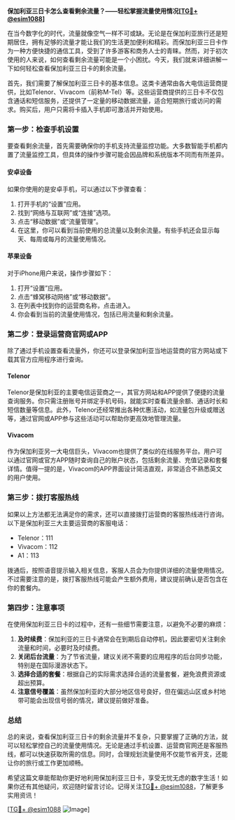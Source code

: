 **保加利亚三日卡怎么查看剩余流量？——轻松掌握流量使用情况[[TG💪+ @esim1088](https://t.me/s/esim1088)]**

在当今数字化的时代，流量就像空气一样不可或缺。无论是在保加利亚旅行还是短期居住，拥有足够的流量才能让我们的生活更加便利和精彩。而保加利亚三日卡作为一种方便快捷的通信工具，受到了许多游客和商务人士的青睐。然而，对于初次使用的人来说，如何查看剩余流量可能是一个小困扰。今天，我们就来详细讲解一下如何轻松查看保加利亚三日卡的剩余流量。

首先，我们需要了解保加利亚三日卡的基本信息。这类卡通常由各大电信运营商提供，比如Telenor、Vivacom（前称M-Tel）等。这些运营商提供的三日卡不仅包含通话和短信服务，还提供了一定量的移动数据流量，适合短期旅行或访问的需求。购买后，用户只需将卡插入手机即可激活并开始使用。

### **第一步：检查手机设置**
要查看剩余流量，首先需要确保你的手机支持流量监控功能。大多数智能手机都内置了流量监控工具，但具体的操作步骤可能会因品牌和系统版本不同而有所差异。

#### **安卓设备**
如果你使用的是安卓手机，可以通过以下步骤查看：
1. 打开手机的“设置”应用。
2. 找到“网络与互联网”或“连接”选项。
3. 点击“移动数据”或“流量管理”。
4. 在这里，你可以看到当前使用的总流量以及剩余流量。有些手机还会显示每天、每周或每月的流量使用情况。

#### **苹果设备**
对于iPhone用户来说，操作步骤如下：
1. 打开“设置”应用。
2. 点击“蜂窝移动网络”或“移动数据”。
3. 在列表中找到你的运营商名称，点击进入。
4. 你会看到当前的流量使用情况，包括已用流量和剩余流量。

### **第二步：登录运营商官网或APP**
除了通过手机设置查看流量外，你还可以登录保加利亚当地运营商的官方网站或下载其官方应用程序进行查询。

#### **Telenor**
Telenor是保加利亚的主要电信运营商之一，其官方网站和APP提供了便捷的流量查询服务。你只需注册账号并绑定手机号码，就能实时查看流量余额、通话时长和短信数量等信息。此外，Telenor还经常推出各种优惠活动，如流量包升级或赠送等，通过官网或APP参与这些活动可以帮助你更高效地管理流量。

#### **Vivacom**
作为保加利亚另一大电信巨头，Vivacom也提供了类似的在线服务平台。用户可以通过官网或官方APP随时查询自己的账户状态，包括剩余流量、充值记录和套餐详情。值得一提的是，Vivacom的APP界面设计简洁直观，非常适合不熟悉英文的用户使用。

### **第三步：拨打客服热线**
如果以上方法都无法满足你的需求，还可以直接拨打运营商的客服热线进行咨询。以下是保加利亚三大主要运营商的客服电话：

- Telenor：111
- Vivacom：112
- A1：113

拨通后，按照语音提示输入相关信息，客服人员会为你提供详细的流量使用情况。不过需要注意的是，拨打客服热线可能会产生额外费用，建议提前确认是否包含在你的套餐内。

### **第四步：注意事项**
在使用保加利亚三日卡的过程中，还有一些细节需要注意，以避免不必要的麻烦：

1. **及时续费**：保加利亚的三日卡通常会在到期后自动停机，因此要密切关注剩余流量和时间，必要时及时续费。
2. **关闭后台流量**：为了节省流量，建议关闭不需要的应用程序的后台同步功能，特别是在国际漫游状态下。
3. **选择合适的套餐**：根据自己的实际需求选择合适的流量套餐，避免浪费资源或超出预算。
4. **注意信号覆盖**：虽然保加利亚的大部分地区信号良好，但在偏远山区或乡村地带可能会出现信号弱的情况，建议提前做好准备。

### **总结**
总的来说，查看保加利亚三日卡的剩余流量并不复杂，只要掌握了正确的方法，就可以轻松掌控自己的流量使用情况。无论是通过手机设置、运营商官网还是客服热线，都可以快速获取所需的信息。同时，合理规划流量使用不仅能节省开支，还能让你的旅行或工作更加顺畅。

希望这篇文章能帮助你更好地利用保加利亚三日卡，享受无忧无虑的数字生活！如果你还有其他疑问，欢迎随时留言讨论。记得关注[TG💪+ @esim1088](https://t.me/s/esim1088)，了解更多实用资讯！

[[TG💪+ @esim1088](https://t.me/s/esim1088) ![Image](https://i.postimg.cc/4NQfJmqS/Snipaste-2025-05-13-00-14-12.png)]